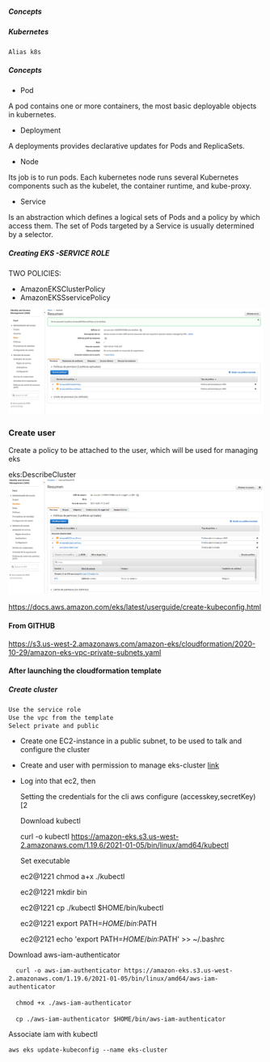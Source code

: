 ##### Concepts

##### Kubernetes

    Alias k8s

##### Concepts

 - Pod

A pod contains one or more containers, the most basic deployable objects in
kubernetes.

 - Deployment

A deployments provides declarative updates for Pods and ReplicaSets.


 - Node

Its job is to run pods. Each kubernetes node runs several Kubernetes components
such as the kubelet, the container runtime, and kube-proxy.


- Service

Is an abstraction which defines a logical sets of Pods and a policy by which
access them. The set of Pods targeted by a Service is usually determined by
a selector.


##### Creating EKS -SERVICE ROLE
 TWO POLICIES:
 
 - AmazonEKSClusterPolicy
 - AmazonEKSSservicePolicy

![!lt role](./img/roleForCluster.png)


### Create user
  
  Create a policy to be attached to the user, which will be used for managing eks

   eks:DescribeCluster
  ![alt policy](./img/policyDescribeCluster.png)

https://docs.aws.amazon.com/eks/latest/userguide/create-kubeconfig.html


#### From GITHUB

https://s3.us-west-2.amazonaws.com/amazon-eks/cloudformation/2020-10-29/amazon-eks-vpc-private-subnets.yaml

#### After launching the cloudformation template


##### Create cluster 

    Use the service role
    Use the vpc from the template
    Select private and public





   - Create one EC2-instance in a public subnet, to be used to talk and configure
  the cluster 
  
  - Create and user with permission to manage eks-cluster [link](#create-user)
     
  - Log into that ec2, then
  
       Setting the credentials for the cli aws configure (accesskey,secretKey) [2
       
     Download kubectl

       curl -o kubectl https://amazon-eks.s3.us-west-2.amazonaws.com/1.19.6/2021-01-05/bin/linux/amd64/kubectl

    Set executable
  
       ec2@1221 chmod a+x ./kubectl
    
       ec2@1221 mkdir bin
    
       ec2@1221 cp ./kubectl $HOME/bin/kubectl
    
       ec2@1221 export PATH=$HOME/bin:$PATH
    
       ec2@2121 echo 'export PATH=$HOME/bin:$PATH' >> ~/.bashrc
    
    
Download aws-iam-authenticator


      curl -o aws-iam-authenticator https://amazon-eks.s3.us-west-2.amazonaws.com/1.19.6/2021-01-05/bin/linux/amd64/aws-iam-authenticator

      chmod +x ./aws-iam-authenticator

      cp ./aws-iam-authenticator $HOME/bin/aws-iam-authenticator
    
   Associate iam with kubectl 

    aws eks update-kubeconfig --name eks-cluster



